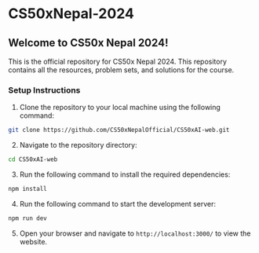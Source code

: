 # CS50xNepal-2024

## Welcome to CS50x Nepal 2024!

This is the official repository for CS50x Nepal 2024. This repository contains all the resources, problem sets, and solutions for the course. 

### Setup Instructions

1. Clone the repository to your local machine using the following command:

```bash
git clone https://github.com/CS50xNepalOfficial/CS50xAI-web.git
```

2. Navigate to the repository directory:

```bash
cd CS50xAI-web
```

3. Run the following command to install the required dependencies:

```bash
npm install
```

4. Run the following command to start the development server:

```bash
npm run dev

```

5. Open your browser and navigate to `http://localhost:3000/` to view the website.

